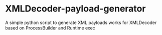 # XMLDecoder-payload-generator
A simple python script to generate XML payloads works for XMLDecoder based on ProcessBuilder and Runtime exec
